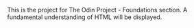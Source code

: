 This is the project for The Odin Project - Foundations section.
A fundamental understanding of HTML will be displayed.